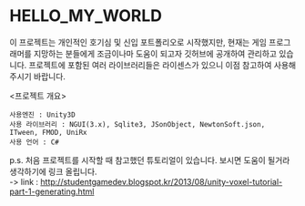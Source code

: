 # HELLO_MY_WORLD


이 프로젝트는 개인적인 호기심 및 신입 포트폴리오로 시작했지만, 현재는 게임 프로그래머를 지망하는 분들에게 조금이나마 도움이 되고자 깃허브에 공개하여 관리하고 있습니다. 프로젝트에 포함된 여러 라이브러리들은 라이센스가 있으니 이점 참고하여 사용해주시기 바랍니다.<br>

<프로젝트 개요>

    사용엔진 : Unity3D
    사용 라이브러리 : NGUI(3.x), Sqlite3, JSonObject, NewtonSoft.json, ITween, FMOD, UniRx
    사용 언어 : C#

p.s. 처음 프로젝트를 시작할 때 참고했던 튜토리얼이 있습니다. 보시면 도움이 될거라 생각하기에 링크 올립니다. 
<br>-> link : http://studentgamedev.blogspot.kr/2013/08/unity-voxel-tutorial-part-1-generating.html
